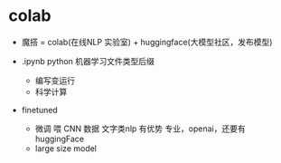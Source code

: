 # colab
- 魔搭 = colab(在线NLP 实验室) + huggingface(大模型社区，发布模型)
- .ipynb python 机器学习文件类型后缀
  - 编写变运行
  - 科学计算

- finetuned
  - 微调  喂 CNN 数据
    文字类nlp 有优势
    专业，openai，还要有huggingFace
  - large size model